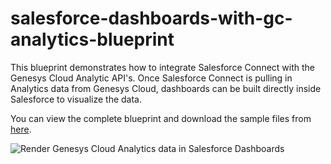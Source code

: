# salesforce-dashboards-with-gc-analytics-blueprint
This blueprint demonstrates how to integrate Salesforce Connect with the Genesys Cloud Analytic API's. Once Salesforce Connect is pulling in Analytics data from Genesys Cloud, dashboards can be built directly inside Salesforce to visualize the data. 

You can view the complete blueprint and download the sample files from [here](https://github.com/GenesysCloudBlueprints/salesforce-dashboards-with-gc-analytics-blueprint).

![Render Genesys Cloud Analytics data in Salesforce Dashboards](images/overview.png)
